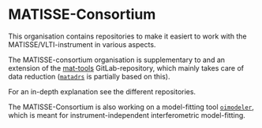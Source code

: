 # MATISSE-Consortium
This organisation contains repositories to make it easiert to work with the MATISSE/VLTI-instrument in various aspects.

The MATISSE-consortium organisation is supplementary to and an extension of the [mat-tools](https://gitlab.oca.eu/MATISSE/tools/-/tree/master) GitLab-repository,
which mainly takes care of data reduction ([`matadrs`](https://github.com/Matisse-Consortium/matadrs) is partially based on this).

For an in-depth explanation see the different repositories.

The MATISSE-Consortium is also working on a model-fitting tool [`oimodeler`](https://github.com/oimodeler/oimodeler), which is meant for 
instrument-independent interferometric model-fitting.
